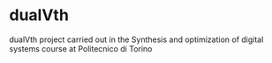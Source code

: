 # dualVth
 dualVth project carried out in the Synthesis and optimization of digital systems course at Politecnico di Torino
